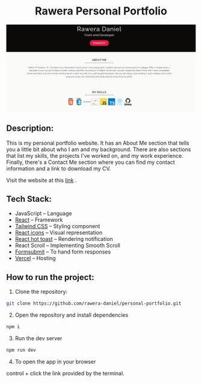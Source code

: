 <h1 align="center">Rawera Personal Portfolio</h1>

![A screenshot of the homepage of Rawera Personal Portfolio](/public/Screenshot%20personal-portfolio.png)

## Description:

This is my personal portfolio website. It has an About Me section that tells you a little bit about who I am and my background. There are also sections that list my skills, the projects I've worked on, and my work experience. Finally, there's a Contact Me section where you can find my contact information and a link to download my CV.

Visit the website at this [link](https://rawera-portfolio.vercel.app/) .

## Tech Stack:

- JavaScript – Language
- [React](https://react.dev/learn) – Framework
- [Tailwind CSS](https://tailwindcss.com/) – Styling component
- [React icons](https://react-icons.github.io/react-icons/) – Visual representation
- [React hot toast](https://react-hot-toast.com/) – Rendering notification
- React Scroll – Implementing Smooth Scroll
- [Formsubmit](https://formsubmit.co/) – To hand form responses
- [Vercel](https://vercel.com/) – Hosting

## How to run the project:

1. Clone the repository:

```bash
git clone https://github.com/rawera-daniel/personal-portfolio.git
```

2. Open the repository and install dependencies

```bash
npm i
```

3. Run the dev server

```bash
npm run dev
```

4. To open the app in your browser

control + click the link provided by the terminal.
